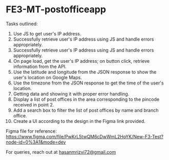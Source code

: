 # FE3-MT-postofficeapp

Tasks outlined:

1. Use JS to get user's IP address.
2. Successfully retrieve user's IP address using JS and handle errors appropriately.
3. Successfully retrieve user's IP address using JS and handle errors appropriately. 
4. On page load, get the user's IP address; on button click, retrieve information from the API.
5. Use the latitude and longitude from the JSON response to show the user's location on Google Maps.
6. Use the timezone from the JSON response to get the time of the user's location.
7. Getting data and showing it with proper error handling.
8. Display a list of post offices in the area corresponding to the pincode received in point 2.
9. Add a search box to filter the list of post offices by name and branch office.
10. Create a UI according to the design in the Figma link provided.

Figma file for reference: https://www.figma.com/file/PwKrL5twQM6cDwWmL2HoYK/New-F3-Test?node-id=0%3A1&mode=dev

For queries, reach out at hasanmrizvi72@gmail.com
